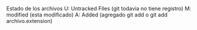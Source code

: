 Estado de los archivos
U: Untracked Files (git todavia no tiene registro)
M: modified (esta modificado)
A: Added (agregado git add o git add archivo.extension)